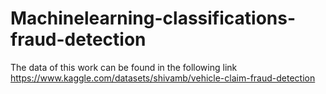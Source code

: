 # Machinelearning-classifications-fraud-detection
The data of this work can be found in the following link
https://www.kaggle.com/datasets/shivamb/vehicle-claim-fraud-detection
